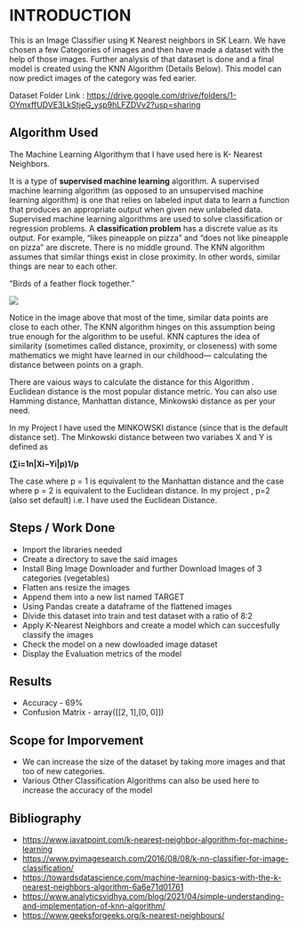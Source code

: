 # INTRODUCTION
This is an Image Classifier using K Nearest neighbors in SK Learn. 
We have chosen a few Categories of images and then have made a dataset with the help of those images. Further analysis of that dataset is done and a final model is created using the KNN Algorithm (Details Below). This model can now predict images of the category was fed earier.

Dataset Folder Link : https://drive.google.com/drive/folders/1-OYmxffUDVE3LkStjeG_ysp9hLFZDVv2?usp=sharing

## Algorithm Used 
The Machine Learning Algorithym that I have used here is K- Nearest Neighbors. 

It is a type of **supervised machine learning** algorithm. A supervised machine learning algorithm (as opposed to an unsupervised machine learning algorithm) is one that relies on labeled input data to learn a function that produces an appropriate output when given new unlabeled data. Supervised machine learning algorithms are used to solve classification or regression problems. A **classification problem** has a discrete value as its output. For example, “likes pineapple on pizza” and “does not like pineapple on pizza” are discrete. There is no middle ground. 
The KNN algorithm assumes that similar things exist in close proximity. In other words, similar things are near to each other.

“Birds of a feather flock together.”

<img src="https://miro.medium.com/max/611/1*wW8O-0xVQUFhBGexx2B6hg.png">

Notice in the image above that most of the time, similar data points are close to each other. The KNN algorithm hinges on this assumption being true enough for the algorithm to be useful. KNN captures the idea of similarity (sometimes called distance, proximity, or closeness) with some mathematics we might have learned in our childhood— calculating the distance between points on a graph. 

There are vaious ways to calculate the distance for this Algorithm . Euclidean distance is the most popular distance metric. You can also use Hamming distance, Manhattan distance, Minkowski distance as per your need.

In my Project I have used the MINKOWSKI distance (since that is the default distance set). The Minkowski distance between two variabes X and Y is defined as

**(∑i=1n|Xi−Yi|p)1/p** 

The case where p = 1 is equivalent to the Manhattan distance and the case where p = 2 is equivalent to the Euclidean distance. In my project , p=2 (also set default) i.e. I have used the Euclidean Distance.

## Steps / Work Done 
* Import the libraries needed 
* Create a directory to save the said images 
* Install Bing Image Downloader and further Download Images of 3 categories (vegetables)
* Flatten ans resize the images 
* Append them into a new list named TARGET 
* Using Pandas create a dataframe of the flattened images 
* Divide this dataset into train and test dataset with a ratio of 8:2 
* Apply K-Nearest Neighbors and create a model which can succesfully classify the images 
* Check the model on a new dowloaded image dataset 
* Display the Evaluation metrics of the model 

## Results 
* Accuracy - 69% 
* Confusion Matrix - array([[2, 1],[0, 0]])

## Scope for Imporvement
* We can increase the size of the dataset by taking more images and that too of new categories. 
* Various Other Classification Algorithms can also be used here to increase the accuracy of the model 

## Bibliography 
* https://www.javatpoint.com/k-nearest-neighbor-algorithm-for-machine-learning
* https://www.pyimagesearch.com/2016/08/08/k-nn-classifier-for-image-classification/
* https://towardsdatascience.com/machine-learning-basics-with-the-k-nearest-neighbors-algorithm-6a6e71d01761
* https://www.analyticsvidhya.com/blog/2021/04/simple-understanding-and-implementation-of-knn-algorithm/
* https://www.geeksforgeeks.org/k-nearest-neighbours/
